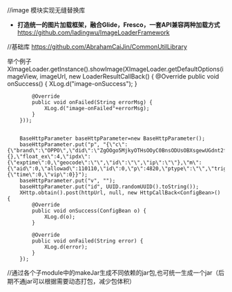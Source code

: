 //image 模块实现无缝替换库
- **打造统一的图片加载框架，融合Glide，Fresco，一套API兼容两种加载方式**
https://github.com/ladingwu/ImageLoaderFramework

//基础库
https://github.com/AbrahamCaiJin/CommonUtilLibrary

举个例子
XImageLoader.getInstance().showImage(XImageLoader.getDefaultOptions(imageView, imageUrl, new LoaderResultCallBack() {
            @Override
            public void onSuccess() {
                XLog.d("image-onSuccess");
            }

            @Override
            public void onFailed(String errorMsg) {
                XLog.d("image-onFailed"+errorMsg);
            }
        }));


        BaseHttpParameter baseHttpParameter=new BaseHttpParameter();
        baseHttpParameter.put("p", "{\"c\":{\"brand\":\"OPPO\",\"did\":\"ZgOOgo5MjkyOTHsOOyC0BnsODUsOBXsgewUGdnt2fDt8DrSqfHwGBoe/hw0NqpUFS3yqjkyOTI5MZgOOgg==\",\"mac\":\"48:95:07:67:6C:07\",\"mf\":\"OPPO\",\"mn\":\"PCAM00\",\"mod\":\"PCAM00\",\"os\":\"11\",\"osVerCode\":30,\"ts\":1674895503445,\"type\":100,\"version\":\"\"},\"ex\":{},\"float_ex\":4,\"ipdx\":{\"exptime\":0,\"geocode\":\"\",\"id\":\"\",\"ip\":\"\"},\"m\":{\"aid\":0,\"allowad\":110110,\"id\":0,\"p\":4820,\"ptype\":\"\",\"trigger_time\":0},\"parameter\":526512,\"realtime\":1,\"sdkversion\":\"IMGADSDK_2.3.7\",\"u\":{\"time\":0,\"vip\":0}}");
        baseHttpParameter.put("v", "");
        baseHttpParameter.put("id", UUID.randomUUID().toString());
        XHttp.obtain().post(httpUrl, null, new HttpCallBack<ConfigBean>() {
            @Override
            public void onSuccess(ConfigBean o) {
                XLog.d(o);
            }

            @Override
            public void onFailed(String error) {
                XLog.d(error);
            }
        });


//通过各个子module中的makeJar生成不同依赖的jar包,也可统一生成一个jar（后期不通jar可以根据需要动态打包，减少包体积）


